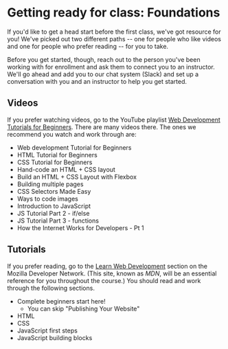 # Getting ready for class: Foundations

If you'd like to get a head start before the first class, we've got resource for you! We've picked out two different paths -- one for people who like videos and one for people who prefer reading -- for you to take.

Before you get started, though, reach out to the person you've been working with for enrollment and ask them to connect you to an instructor. We'll go ahead and add you to our chat system (Slack) and set up a conversation with you and an instructor to help you get started.

## Videos

If you prefer watching videos, go to the YouTube playlist [Web Development Tutorials for Beginners](https://www.youtube.com/playlist?list=PLoYCgNOIyGAB_8_iq1cL8MVeun7cB6eNc). There are many videos there. The ones we recommend you watch and work through are:

- Web development Tutorial for Beginners
- HTML Tutorial for Beginners
- CSS Tutorial for Beginners
- Hand-code an HTML + CSS layout
- Build an HTML + CSS Layout with Flexbox
- Building multiple pages
- CSS Selectors Made Easy
- Ways to code images
- Introduction to JavaScript
- JS Tutorial Part 2 - if/else
- JS Tutorial Part 3 - functions
- How the Internet Works for Developers - Pt 1

## Tutorials

If you prefer reading, go to the [Learn Web Development](https://developer.mozilla.org/en-US/docs/Learn) section on the Mozilla Developer Network. (This site, known as _MDN_, will be an essential reference for you throughout the course.) You should read and work through the following sections.

- Complete beginners start here!
    - You can skip "Publishing Your Website"
- HTML
- CSS
- JavaScript first steps
- JavaScript building blocks
